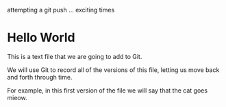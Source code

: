 attempting a git push ... exciting times

# Hello World

This is a text file that we are going to add to Git.

We will use Git to record all of the versions of this file, 
letting us move back and forth through time.

For example, in this first version of the file we
will say that the cat goes mieow.
